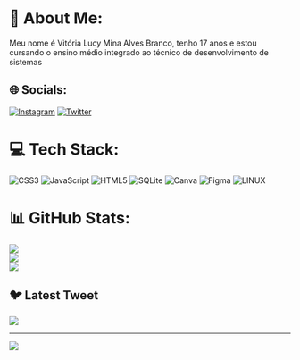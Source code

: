 # 💫 About Me:
Meu nome é Vitória Lucy Mina Alves Branco, tenho 17 anos e estou cursando o ensino médio integrado ao técnico de desenvolvimento de sistemas


## 🌐 Socials:
[![Instagram](https://img.shields.io/badge/Instagram-%23E4405F.svg?logo=Instagram&logoColor=white)](https://instagram.com/@vitorialucy11) [![Twitter](https://img.shields.io/badge/Twitter-%231DA1F2.svg?logo=Twitter&logoColor=white)](https://twitter.com/@vitorialucy11) 

# 💻 Tech Stack:
![CSS3](https://img.shields.io/badge/css3-%231572B6.svg?style=for-the-badge&logo=css3&logoColor=white) ![JavaScript](https://img.shields.io/badge/javascript-%23323330.svg?style=for-the-badge&logo=javascript&logoColor=%23F7DF1E) ![HTML5](https://img.shields.io/badge/html5-%23E34F26.svg?style=for-the-badge&logo=html5&logoColor=white) ![SQLite](https://img.shields.io/badge/sqlite-%2307405e.svg?style=for-the-badge&logo=sqlite&logoColor=white) ![Canva](https://img.shields.io/badge/Canva-%2300C4CC.svg?style=for-the-badge&logo=Canva&logoColor=white) 	![Figma](https://img.shields.io/badge/figma-%23F24E1E.svg?style=for-the-badge&logo=figma&logoColor=white) ![LINUX](https://img.shields.io/badge/Linux-FCC624?style=for-the-badge&logo=linux&logoColor=black)
# 📊 GitHub Stats:
![](https://github-readme-stats.vercel.app/api?username=Vitoriabranco&theme=tokyonight&hide_border=false&include_all_commits=false&count_private=false)<br/>
![](https://github-readme-streak-stats.herokuapp.com/?user=Vitoriabranco&theme=tokyonight&hide_border=false)<br/>
![](https://github-readme-stats.vercel.app/api/top-langs/?username=Vitoriabranco&theme=tokyonight&hide_border=false&include_all_commits=false&count_private=false&layout=compact)

## 🐦 Latest Tweet
[![](https://gtce.itsvg.in/api?username=@vitorialucy11)](https://github.com/VishwaGauravIn/github-twitter-card-embed)

---
[![](https://visitcount.itsvg.in/api?id=Vitoriabranco&icon=0&color=0)](https://visitcount.itsvg.in)

<!-- Proudly created with GPRM ( https://gprm.itsvg.in ) -->
